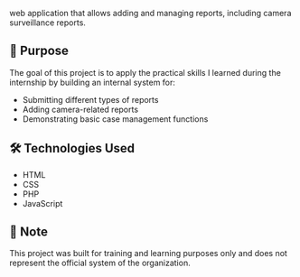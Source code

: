 

 web application that allows adding and managing reports, including camera surveillance reports.

## 🎯 Purpose

The goal of this project is to apply the practical skills I learned during the internship by building an internal system for:
- Submitting different types of reports
- Adding camera-related reports
- Demonstrating basic case management functions

## 🛠️ Technologies Used

- HTML  
- CSS  
- PHP  
- JavaScript

## 📌 Note

This project was built for training and learning purposes only and does not represent the official system of the organization.
